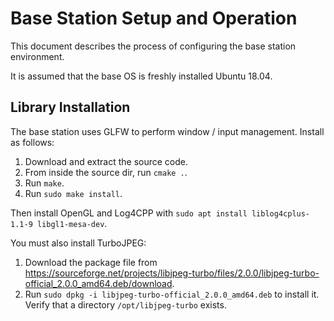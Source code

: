 # Base Station Setup and Operation

This document describes the process of configuring the base station environment.

It is assumed that the base OS is freshly installed Ubuntu 18.04.

## Library Installation

The base station uses GLFW to perform window / input management. Install as follows:

1. Download and extract the source code.
2. From inside the source dir, run `cmake .`.
3. Run `make`.
4. Run `sudo make install`.

Then install OpenGL and Log4CPP with `sudo apt install liblog4cplus-1.1-9 libgl1-mesa-dev`.

You must also install TurboJPEG:
1. Download the package file from https://sourceforge.net/projects/libjpeg-turbo/files/2.0.0/libjpeg-turbo-official_2.0.0_amd64.deb/download.
2. Run `sudo dpkg -i libjpeg-turbo-official_2.0.0_amd64.deb` to install it. Verify that a directory `/opt/libjpeg-turbo` exists.
